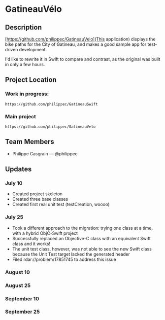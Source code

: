 # GatineauVélo

## Description

[https://github.com/philippec/GatineauVelo](This application) displays the bike paths for the City of Gatineau, and makes a good sample app for test-driven development. 

I'd like to rewrite it in Swift to compare and contrast, as the original was built in only a few hours.

## Project Location

### Work in progress:
	https://github.com/philippec/GatineauSwift

### Main project
	https://github.com/philippec/GatineauVelo
	
## Team Members

- Philippe Casgrain — @philippec


## Updates

### July 10

* Created project skeleton
* Created three base classes
* Created first real unit test (testCreation, woooo)

### July 25

* Took a different approach to the migration: trying one class at a time, with a hybrid ObjC-Swift project
* Successfully replaced an Objective-C class with an equivalent Swift class and it works!
* The unit test class, however, was not able to see the new Swift class because the Unit Test target lacked the generated header
* Filed rdar://problem/17851745 to address this issue

### August 10

### August 25

### September 10

### September 25
